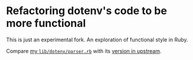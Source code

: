 # Refactoring dotenv's code to be more functional

This is just an experimental fork. An exploration of functional style in Ruby.

Compare [my `lib/dotenv/parser.rb`](https://github.com/mkwiatkowski/dotenv/blob/master/lib/dotenv/parser.rb) with its [version in upstream](https://github.com/bkeepers/dotenv/blob/master/lib/dotenv/parser.rb).
